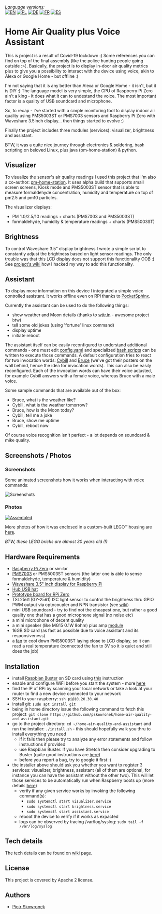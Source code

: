 _Language versions:_\
[![EN](https://github.com/pskowronek/home-air-quality-and-assistant/raw/master/www/flags/lang-US.png)](https://github.com/pskowronek/home-air-quality-and-assistant) 
[![PL](https://github.com/pskowronek/home-air-quality-and-assistant/raw/master/www/flags/lang-PL.png)](https://translate.googleusercontent.com/translate_c?sl=en&tl=pl&u=https://github.com/pskowronek/home-air-quality-and-assistant)
[![DE](https://github.com/pskowronek/home-air-quality-and-assistant/raw/master/www/flags/lang-DE.png)](https://translate.googleusercontent.com/translate_c?sl=en&tl=de&u=https://github.com/pskowronek/home-air-quality-and-assistant)
[![FR](https://github.com/pskowronek/home-air-quality-and-assistant/raw/master/www/flags/lang-FR.png)](https://translate.googleusercontent.com/translate_c?sl=en&tl=fr&u=https://github.com/pskowronek/home-air-quality-and-assistant)
[![ES](https://github.com/pskowronek/home-air-quality-and-assistant/raw/master/www/flags/lang-ES.png)](https://translate.googleusercontent.com/translate_c?sl=en&tl=es&u=https://github.com/pskowronek/home-air-quality-and-assistant)

# Home Air Quality plus Voice Assistant

This is project is a result of Covid-19 lockdown :) Some references you can find on top of the final assembly (like the police hunting people going outside :>).
Basically, the project is to display in-door air quality metrics plus to give you a possibility to interact with the device using voice, akin to Alexa or Google Home - but offline :)

I'm not saying that it is any better than Alexa or Google Home - it isn't, but it is DIY :) The language model is very simple, the CPU of Raspberry Pi Zero ain't a king - it does what it
can to undestand the voice. The most important factor is a quality of USB soundcard and microphone.

So, to recap - I've started with a simple monitoring tool to display indoor air quality using PMS5003ST or PMS7003 sensors and Raspberry Pi Zero with Waveshare 3.5inch display... then things started to evolve :)

Finally the project includes three modules (services): visualizer, brightness and assistant.

BTW, it was a quite nice journey through electronics & soldering, bash scripting on beloved Linux, plus java (pm-home-station) & python.

## Visualizer

To visualize the sensor's air quality readings I used this project that I'm also a co-author: [pm-home-station](https://github.com/rjaros87/pm-home-station/).
It uses alpha build that supports small screen screens, Kiosk mode and PMS5003ST sensor that is able to measure formaldehyde concentration, humidity and temperature on top of pm2.5 and pm10 particles.

The visualizer displays:
- PM 1.0/2.5/10 readings + charts (PMS7003 and PMS5003ST)
- formaldehyde, humidity & temperature readings + charts (PMS5003ST)

## Brightness

To control Waveshare 3.5" display brightness I wrote a simple script to constantly adjust the brightness based on light sensor readings. The only trouble was that this LCD display does not support this
functionality OOB :) See [project's wiki](https://github.com/pskowronek/home-air-quality-and-assistant/wiki) how I hacked my way to add this functionality.

## Assistant

To display more information on this device I integrated a simple voice controlled assistant. It works offline even on RPi thanks to [PocketSphinx](https://github.com/cmusphinx/pocketsphinx).

Currently the assistant can be used to do the following things:
  - show weather and Moon details (thanks to [wttr.in](https://github.com/chubin/wttr.in) - awesome project btw)
  - tell some old jokes (using 'fortune' linux command)
  - display uptime
  - initiate reboot

The assistant itself can be easily reconfigured to understand additional commands - one must edit [config.yaml](https://github.com/pskowronek/home-air-quality-and-assistant/blob/master/assistant/config.yaml) and specialized [bash scripts](https://github.com/pskowronek/home-air-quality-and-assistant/tree/master/assistant/scripts) can be written to execute those commands.
A default configuration tries to react for two invocation words: [Cybill](https://en.wikipedia.org/wiki/Cybill_Shepherd) and [Bruce](https://en.wikipedia.org/wiki/Bruce_Willis) (we've got their posters on the wall behind, hence the idea for invocation words). This can also be easily reconfigured.
Each of the invocation words can have their voice adjusted, for example Cybill answers with a female voice, whereas Bruce with a male voice.

Some sample commands that are available out of the box:
  - Bruce, what is the weather like?
  - Cybill, what is the weather tomorrow?
  - Bruce, how is the Moon today?
  - Cybill, tell me a joke
  - Bruce, show me uptime
  - Cybill, reboot now

Of course voice recognition isn't perfect - a lot depends on soundcard & mike quality.

## Screenshots / Photos

### Screenshots

Some animated screenshots how it works when interacting with voice commands:

![Screenshots](https://github.com/pskowronek/home-air-quality-and-assistant/raw/master/www/screenshots/screenshots.gif)


### Photos

[![Assembled](https://pskowronek.github.io/home-air-quality-and-assistant/www/assembled/00.JPG)](https://pskowronek.github.io/home-air-quality-and-assistant/www/assembled/index.html "Photos of the assembled home-air-quality-and-assistant")

More photos of how it was enclosed in a custom-built LEGO™ housing are [here](https://pskowronek.github.io/home-air-quality-and-assistant/www/assembled/index.html "Photos of assembling home-air-quality-and-assistant").

*BTW, these LEGO bricks are almost 30 years old (!)*


## Hardware Requirements

- [Raspberry Pi Zero](https://botland.com.pl/en/modules-and-kits-raspberry-pi-is-zero/9749-raspberry-pi-zero-wh-512mb-ram-wifi-bt41-with-connectors.html) or similar
- [PMS7003](https://botland.com.pl/en/sensors-clean-air/10924-dust-air-clean-sensor-pms7003-33v-uart.html?search_query=PMS7003&results=6) or PMS5003ST sensors (the latter one is able to sense formaldehyde, temperature & humidity)
- [Waveshare 3.5" inch display for Raspberry Pi](https://botland.com.pl/en/displays-raspberry-pi/4479-touch-screen-a-resistive-lcd-35-320x480px-gpio-for-raspberry-pi-432bzero-waveshare-9904.html)
- [Hub USB hat](https://botland.com.pl/en/raspberry-pi-hat-extenders-findings/8870-hub-usb-hat-4-port-hub-for-raspberry-pi-4b3b3bzero-waveshare-12694.html)
- [Prototype board for RPi Zero](https://botland.com.pl/en/raspberry-pi-hat-extenders-findings/11714-breakout-pi-zero-prototype-board-for-raspberry-pi-zero-7426787870132.html)
- TSL2561 (GY-2561) I2C light sensor to control the brightness thru GPIO PWM output via optocoupler and NPN transistor (see [wiki](https://github.com/pskowronek/home-air-quality-and-assistant/wiki))
- mini USB soundcard - try to find not the cheapest one, but rather a good quality one that has a good microphone signal (no noise etc)
- a mini microphone of decent quality
- a mini speaker (like MG15 0.1W 8ohm) plus amp [module](https://botland.com.pl/en/mp3-wav-oog-midi/6641-amplifier-audio-stereo-2x3w-5v-arduino-bascom-avr-green.html)
- 16GB SD card (as fast as possible due to voice assistant and its responsiveness)
- a [fan](https://botland.com.pl/en/fans/15056-fan-5v-30x30x10-mm-for-raspberry-pi-case.html) to cool down PMS5003ST laying close to LCD display, so it can read a real temperature (connected the fan to 3V so it is quiet and still does the job)

## Installation

- install [Raspbian Buster](https://www.raspberrypi.org/downloads/) on SD card using [this](https://www.raspberrypi.org/documentation/installation/installing-images/README.md) instruction
- enable and configure WiFi before you start the system - more [here](https://howchoo.com/g/ndy1zte2yjn/how-to-set-up-wifi-on-your-raspberry-pi-without-ethernet)
- find the IP of RPi by scanning your local network or take a look at your router to find a new device connected to your network
- SSH to your raspberry: ```ssh pi@10.20.30.40```
- install git: ```sudo apt install git```
- being in home directory issue the following command to fetch this project: ```git clone https://github.com/pskowronek/home-air-quality-and-assistant.git```
- go to the project directory: ```cd ~/home-air-quality-and-assistant``` and run the installer: ```./install.sh``` - this should hopefully walk you thru to install everything you need
  - if it fails then please try to analyze any error statements and follow instructions if provided
  - use Raspbian Buster. If you have Stretch then consider upgrading to Buster (quite good instructions are [here](http://baddotrobot.com/blog/2019/08/29/upgrade-raspian-stretch-to-buster/))
  - before you report a bug, try to google it first :)
- the installer above should ask you whether you want to register 3 services: visualizer, brightness, assistant (all of them are optional, for instance you can have the assistant without the other two).
This will let those services to be automatically run when Raspberry boots up (more details [here](https://www.raspberrypi.org/documentation/linux/usage/systemd.md))
  - verify if any given service works by invoking the following command(s):
    - ```sudo systemctl start visualizer.service```
    - ```sudo systemctl start brightness.service```
    - ```sudo systemctl start assistant.service```
  - reboot the device to verify if it works as expacted
  - logs can be observed by tracing /var/log/syslog: ```sudo tail -f /var/log/syslog```

## Tech details

The tech details can be found on [wiki](https://github.com/pskowronek/home-air-quality-and-assistant/wiki) page.

## License

This project is covered by Apache 2 license.

## Authors

- [Piotr Skowronek](https://github.com/pskowronek)

